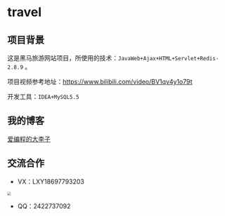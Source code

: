 # travel
## 项目背景

这是黑马旅游网站项目，所使用的技术：`JavaWeb+Ajax+HTML+Servlet+Redis-2.8.9` 。

项目视频参考地址：https://www.bilibili.com/video/BV1qv4y1o79t

开发工具：`IDEA+MySQL5.5`

## 我的博客

[爱编程的大李子](https://blog.csdn.net/LXYDSF/)

## 交流合作

- VX：LXY18697793203

<img src="https://blog-photos-lxy.oss-cn-hangzhou.aliyuncs.com/img/202212231708211.jpg" style="zoom:50%;" />

- QQ：2422737092